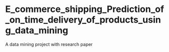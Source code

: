 # E_commerce_shipping_Prediction_of_on_time_delivery_of_products_using_data_mining

A data mining project with research paper
